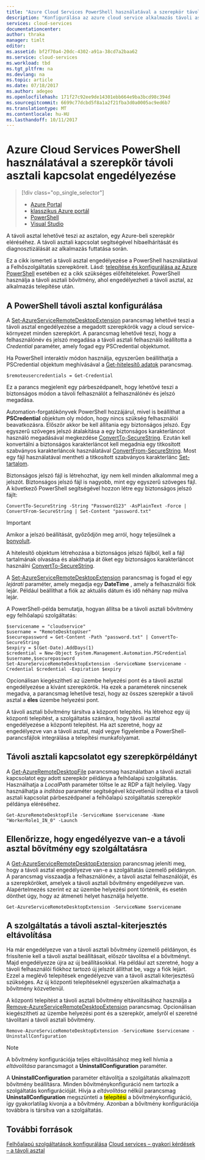 ```yaml
---
title: "Azure Cloud Services PowerShell használatával a szerepkör távoli asztali kapcsolat engedélyezése"
description: "Konfigurálása az azure cloud service alkalmazás távoli asztali kapcsolatok engedélyezése a PowerShell használatával"
services: cloud-services
documentationcenter: 
author: thraka
manager: timlt
editor: 
ms.assetid: bf2f70a4-20dc-4302-a91a-38cd7a2baa62
ms.service: cloud-services
ms.workload: tbd
ms.tgt_pltfrm: na
ms.devlang: na
ms.topic: article
ms.date: 07/18/2017
ms.author: adegeo
ms.openlocfilehash: 171f27c92ee9de14301ebb664e9ba3bcd98c394d
ms.sourcegitcommit: 6699c77dcbd5f8a1a2f21fba3d0a0005ac9ed6b7
ms.translationtype: MT
ms.contentlocale: hu-HU
ms.lasthandoff: 10/11/2017
---
```

# <a name="enable-remote-desktop-connection-for-a-role-in-azure-cloud-services-using-powershell"></a>Azure Cloud Services PowerShell használatával a szerepkör távoli asztali kapcsolat engedélyezése
> [!div class="op_single_selector"]
> * [Azure Portal](cloud-services-role-enable-remote-desktop-new-portal.md)
> * [klasszikus Azure portál](cloud-services-role-enable-remote-desktop.md)
> * [PowerShell](cloud-services-role-enable-remote-desktop-powershell.md)
> * [Visual Studio](../vs-azure-tools-remote-desktop-roles.md)
>
>

A távoli asztal lehetővé teszi az asztalon, egy Azure-beli szerepkör eléréséhez. A távoli asztali kapcsolat segítségével hibaelhárítását és diagnosztizálását az alkalmazás futtatása során.

Ez a cikk ismerteti a távoli asztal engedélyezése a PowerShell használatával a Felhőszolgáltatás szerepköreit. Lásd: [telepítése és konfigurálása az Azure PowerShell](/powershell/azure/overview) esetében ez a cikk szükséges előfeltételeket. PowerShell használja a távoli asztali bővítmény, ahol engedélyezheti a távoli asztal, az alkalmazás telepítése után.

## <a name="configure-remote-desktop-from-powershell"></a>A PowerShell távoli asztal konfigurálása
A [Set-AzureServiceRemoteDesktopExtension](/powershell/module/azure/set-azureserviceremotedesktopextension?view=azuresmps-3.7.0) parancsmag lehetővé teszi a távoli asztal engedélyezése a megadott szerepkörök vagy a cloud service-környezet minden szerepkört. A parancsmag lehetővé teszi, hogy a felhasználónév és jelszó megadása a távoli asztali felhasználó leállította a *Credential* paraméter, amely fogad egy PSCredential objektumot.

Ha PowerShell interaktív módon használja, egyszerűen beállíthatja a PSCredential objektum meghívásával a [Get-hitelesítő adatok](https://technet.microsoft.com/library/hh849815.aspx) parancsmag.

```
$remoteusercredentials = Get-Credential
```

Ez a parancs megjelenít egy párbeszédpanelt, hogy lehetővé teszi a biztonságos módon a távoli felhasználót a felhasználónév és jelszó megadása.

Automation-forgatókönyvek PowerShell hozzájárul, mivel is beállíthat a **PSCredential** objektum oly módon, hogy nincs szükség felhasználói beavatkozásra. Először akkor be kell állítania egy biztonságos jelszó. Egy egyszerű szöveges jelszó átalakítása a egy biztonságos karakterláncot használó megadásával megkezdése [ConvertTo-SecureString](https://technet.microsoft.com/library/hh849818.aspx). Ezután kell konvertálni a biztonságos karakterláncot kell megadnia egy titkosított szabványos karakterláncok használatával [ConvertFrom-SecureString](https://technet.microsoft.com/library/hh849814.aspx). Most egy fájl használatával mentheti a titkosított szabványos karakterlánc [Set-tartalom](https://technet.microsoft.com/library/ee176959.aspx).

Biztonságos jelszó fájl is létrehozhat, így nem kell minden alkalommal meg a jelszót. Biztonságos jelszó fájl is nagyobb, mint egy egyszerű szöveges fájl. A következő PowerShell segítségével hozzon létre egy biztonságos jelszó fájlt:

```
ConvertTo-SecureString -String "Password123" -AsPlainText -Force | ConvertFrom-SecureString | Set-Content "password.txt"
```

> [!IMPORTANT]
> Amikor a jelszó beállítását, győződjön meg arról, hogy teljesülnek a [bonyolult](https://technet.microsoft.com/library/cc786468.aspx).
>
>

A hitelesítő objektum létrehozása a biztonságos jelszó fájlból, kell a fájl tartalmának olvasása és alakíthatja át őket egy biztonságos karakterláncot használni [ConvertTo-SecureString](https://technet.microsoft.com/library/hh849818.aspx).

A [Set-AzureServiceRemoteDesktopExtension](/powershell/module/azure/set-azureserviceremotedesktopextension?view=azuresmps-3.7.0) parancsmag is fogad el egy *lejárati* paraméter, amely megadja egy **DateTime** , amely a felhasználói fiók lejár. Például beállíthat a fiók az aktuális dátum és idő néhány nap múlva lejár.

A PowerShell-példa bemutatja, hogyan állítsa be a távoli asztali bővítmény egy felhőalapú szolgáltatás:

```
$servicename = "cloudservice"
$username = "RemoteDesktopUser"
$securepassword = Get-Content -Path "password.txt" | ConvertTo-SecureString
$expiry = $(Get-Date).AddDays(1)
$credential = New-Object System.Management.Automation.PSCredential $username,$securepassword
Set-AzureServiceRemoteDesktopExtension -ServiceName $servicename -Credential $credential -Expiration $expiry
```
Opcionálisan kiegészítheti az üzembe helyezési pont és a távoli asztal engedélyezése a kívánt szerepkörök. Ha ezek a paraméterek nincsenek megadva, a parancsmag lehetővé teszi, hogy az összes szerepkör a távoli asztal a **éles** üzembe helyezési pont.

A távoli asztali bővítmény társítva a központi telepítés. Ha létrehoz egy új központi telepítést, a szolgáltatás számára, hogy távoli asztal engedélyezése a központi telepítést. Ha azt szeretné, hogy az engedélyezve van a távoli asztal, majd vegye figyelembe a PowerShell-parancsfájlok integrálása a telepítési munkafolyamat.

## <a name="remote-desktop-into-a-role-instance"></a>Távoli asztali kapcsolatot egy szerepkörpéldányt
A [Get-AzureRemoteDesktopFile](/powershell/module/azure/get-azureremotedesktopfile?view=azuresmps-3.7.0) parancsmag használatban a távoli asztali kapcsolatot egy adott szerepkör példánya a felhőalapú szolgáltatás. Használhatja a *LocalPath* paraméter töltse le az RDP a fájlt helyileg. Vagy használhatja a *indítása* paraméter segítségével közvetlenül indítsa el a távoli asztali kapcsolat párbeszédpanel a felhőalapú szolgáltatás szerepkör példánya eléréséhez.

```
Get-AzureRemoteDesktopFile -ServiceName $servicename -Name "WorkerRole1_IN_0" -Launch
```


## <a name="check-if-remote-desktop-extension-is-enabled-on-a-service"></a>Ellenőrizze, hogy engedélyezve van-e a távoli asztal bővítmény egy szolgáltatásra
A [Get-AzureServiceRemoteDesktopExtension](/powershell/module/azure/get-azureremotedesktopfile?view=azuresmps-3.7.0) parancsmag jeleníti meg, hogy a távoli asztal engedélyezve van-e a szolgáltatás üzemelő példányon. A parancsmag visszaadja a felhasználónév, a távoli asztal felhasználóját, és a szerepköröket, amelyek a távoli asztali bővítmény engedélyezve van. Alapértelmezés szerint ez az üzembe helyezési pont történik, és esetén dönthet úgy, hogy az átmeneti helyet használja helyette.

```
Get-AzureServiceRemoteDesktopExtension -ServiceName $servicename
```

## <a name="remove-remote-desktop-extension-from-a-service"></a>A szolgáltatás a távoli asztal-kiterjesztés eltávolítása
Ha már engedélyezve van a távoli asztali bővítmény üzemelő példányon, és frissítenie kell a távoli asztal beállításait, először távolítsa el a bővítményt. Majd engedélyezze újra az új beállításokkal. Ha például azt szeretné, hogy a távoli felhasználói fiókhoz tartozó új jelszót állíthat be, vagy a fiók lejárt. Ezzel a meglévő telepítések engedélyezve van a távoli asztali kiterjesztésű szükséges. Az új központi telepítéseknél egyszerűen alkalmazhatja a bővítmény közvetlenül.

A központi telepítést a távoli asztali bővítmény eltávolításához használja a [Remove-AzureServiceRemoteDesktopExtension](/powershell/module/azure/remove-azureserviceremotedesktopextension?view=azuresmps-3.7.0) parancsmag. Opcionálisan kiegészítheti az üzembe helyezési pont és a szerepkör, amelyről el szeretné távolítani a távoli asztali bővítmény.

```
Remove-AzureServiceRemoteDesktopExtension -ServiceName $servicename -UninstallConfiguration
```

> [!NOTE]
> A bővítmény konfigurációja teljes eltávolításához meg kell hívnia a *eltávolítása* parancsmagot a **UninstallConfiguration** paraméter.
>
> A **UninstallConfiguration** paraméter eltávolítja a szolgáltatás alkalmazott bővítmény beállításra. Minden bővítménykonfiguráció nem tartozik a szolgáltatás konfigurációját. Hívja a *eltávolítása* nélkül parancsmag **UninstallConfiguration** megszünteti a <mark>telepítési</mark> a bővítménykonfiguráció, így gyakorlatilag kivonja a a bővítmény. Azonban a bővítmény konfigurációja továbbra is társítva van a szolgáltatás.
>
>

## <a name="additional-resources"></a>További források

[Felhőalapú szolgáltatások konfigurálása](cloud-services-how-to-configure.md)
[Cloud services – gyakori kérdések – a távoli asztal](cloud-services-faq.md)
